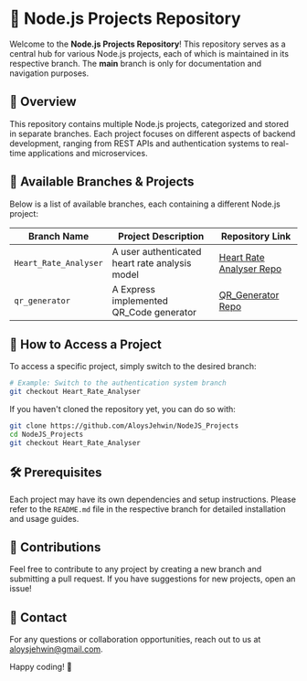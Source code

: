 # 🚀 Node.js Projects Repository

Welcome to the **Node.js Projects Repository**! This repository serves as a central hub for various Node.js projects, each of which is maintained in its respective branch. The **main** branch is only for documentation and navigation purposes.

## 📌 Overview
This repository contains multiple Node.js projects, categorized and stored in separate branches. Each project focuses on different aspects of backend development, ranging from REST APIs and authentication systems to real-time applications and microservices.

## 🔀 Available Branches & Projects
Below is a list of available branches, each containing a different Node.js project:

| Branch Name          | Project Description | Repository Link |
|----------------------|--------------------|----------------|
| `Heart_Rate_Analyser`       | A user authenticated heart rate analysis model | [Heart Rate Analyser Repo](https://github.com/AloysJehwin/NodeJS_Projects/tree/Heart_Rate_Analyser) |
| `qr_generator`     | A Express implemented QR_Code generator | [QR_Generator Repo](https://github.com/AloysJehwin/NodeJS_Projects/tree/qr_generator) |


## 📂 How to Access a Project
To access a specific project, simply switch to the desired branch:
```sh
# Example: Switch to the authentication system branch
git checkout Heart_Rate_Analyser
```
If you haven't cloned the repository yet, you can do so with:
```sh
git clone https://github.com/AloysJehwin/NodeJS_Projects
cd NodeJS_Projects
git checkout Heart_Rate_Analyser
```

## 🛠 Prerequisites
Each project may have its own dependencies and setup instructions. Please refer to the `README.md` file in the respective branch for detailed installation and usage guides.

## 🤝 Contributions
Feel free to contribute to any project by creating a new branch and submitting a pull request. If you have suggestions for new projects, open an issue!

## 📧 Contact
For any questions or collaboration opportunities, reach out to us at [aloysjehwin@gmail.com](aloysjehwin@gmail.com).

Happy coding! 🚀

